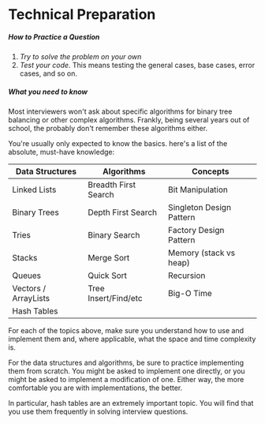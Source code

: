 # Technical Preparation
##### How to Practice a Question
1. *Try to solve the problem on your own*
2. *Test your code*. This means testing the general cases, base cases, error cases, and so on.

##### What you need to know
Most interviewers won't ask about specific algorithms for binary tree balancing or other complex algorithms. Frankly, being several years out of school, the probably don't remember these algorithms either.

You're usually only expected to know the basics. here's a list of the absolute, must-have knowledge:

|Data Structures|Algorithms|Concepts|
|---|---|---|
|Linked Lists|Breadth First Search|Bit Manipulation|
|Binary Trees|Depth First Search|Singleton Design Pattern|
|Tries|Binary Search|Factory Design Pattern|
|Stacks|Merge Sort|Memory (stack vs heap)|
|Queues|Quick Sort|Recursion|
|Vectors / ArrayLists|Tree Insert/Find/etc|Big-O Time|
|Hash Tables|   |   |

For each of the topics above, make sure you understand how to use and implement them and, where applicable, what the space and time complexity is.

For the data structures and algorithms, be sure to practice implementing them from scratch. You might be asked to implement one directly, or you might be asked to implement a modification of one. Either way, the more comfortable you are with implementations, the better.

In particular, hash tables are an extremely important topic. You will find that you use them frequently in solving interview questions.
